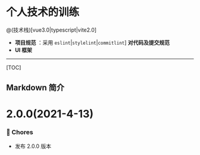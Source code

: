 # 个人技术的训练

@(技术栈)[vue3.0|typescript|vite2.0]

-   **项目规范** ：采用 `eslint`|`stylelint`|`commitlint`] **对代码及提交规范**
-   **UI 框架**

---

[TOC]

## Markdown 简介

# 2.0.0(2021-4-13)

### 🎫 Chores

-   发布 2.0.0 版本

[1]: http://maxiang.info/client_zh
[2]: https://chrome.google.com/webstore/detail/kidnkfckhbdkfgbicccmdggmpgogehop
[3]: http://adrai.github.io/flowchart.js/
[4]: http://bramp.github.io/js-sequence-diagrams/
[5]: https://dev.yinxiang.com/doc/articles/enml.php
